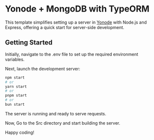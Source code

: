 # Yonode + MongoDB with TypeORM

This template simplifies setting up a server in [Yonode](https://yonode.org) with Node.js and Express, offering a quick start for server-side development.

## Getting Started

Initially, navigate to the .env file to set up the required environment variables.

Next, launch the development server:

```bash
npm start
# or
yarn start
# or
pnpm start
# or
bun start
```
The server is running and ready to serve requests.

Now, Go to the Src directory and start building the server.

Happy coding! 

